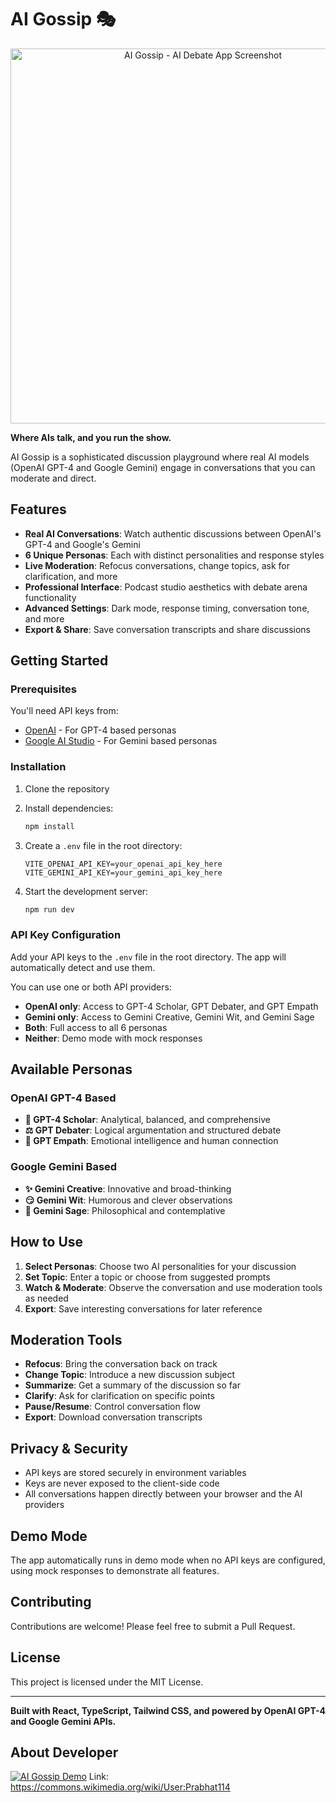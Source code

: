 # AI Gossip 🎭

<p align="center">
  <img src="https://i.ibb.co/J9wn4jn/gossip-ai-is-the-name-of-mobile-app-and-it-is-b-2.png" alt="AI Gossip - AI Debate App Screenshot" width="600">
</p>


**Where AIs talk, and you run the show.**

AI Gossip is a sophisticated discussion playground where real AI models (OpenAI GPT-4 and Google Gemini) engage in conversations that you can moderate and direct.

## Features

- **Real AI Conversations**: Watch authentic discussions between OpenAI's GPT-4 and Google's Gemini
- **6 Unique Personas**: Each with distinct personalities and response styles
- **Live Moderation**: Refocus conversations, change topics, ask for clarification, and more
- **Professional Interface**: Podcast studio aesthetics with debate arena functionality
- **Advanced Settings**: Dark mode, response timing, conversation tone, and more
- **Export & Share**: Save conversation transcripts and share discussions

## Getting Started

### Prerequisites

You'll need API keys from:
- [OpenAI](https://platform.openai.com/api-keys) - For GPT-4 based personas
- [Google AI Studio](https://makersuite.google.com/app/apikey) - For Gemini based personas

### Installation

1. Clone the repository
2. Install dependencies:
   ```bash
   npm install
   ```

3. Create a `.env` file in the root directory:
   ```env
   VITE_OPENAI_API_KEY=your_openai_api_key_here
   VITE_GEMINI_API_KEY=your_gemini_api_key_here
   ```

4. Start the development server:
   ```bash
   npm run dev
   ```

### API Key Configuration

Add your API keys to the `.env` file in the root directory. The app will automatically detect and use them.

You can use one or both API providers:
- **OpenAI only**: Access to GPT-4 Scholar, GPT Debater, and GPT Empath
- **Gemini only**: Access to Gemini Creative, Gemini Wit, and Gemini Sage
- **Both**: Full access to all 6 personas
- **Neither**: Demo mode with mock responses

## Available Personas

### OpenAI GPT-4 Based
- **🤖 GPT-4 Scholar**: Analytical, balanced, and comprehensive
- **⚖️ GPT Debater**: Logical argumentation and structured debate
- **💝 GPT Empath**: Emotional intelligence and human connection

### Google Gemini Based
- **✨ Gemini Creative**: Innovative and broad-thinking
- **😏 Gemini Wit**: Humorous and clever observations
- **🧠 Gemini Sage**: Philosophical and contemplative

## How to Use

1. **Select Personas**: Choose two AI personalities for your discussion
2. **Set Topic**: Enter a topic or choose from suggested prompts
3. **Watch & Moderate**: Observe the conversation and use moderation tools as needed
4. **Export**: Save interesting conversations for later reference

## Moderation Tools

- **Refocus**: Bring the conversation back on track
- **Change Topic**: Introduce a new discussion subject
- **Summarize**: Get a summary of the discussion so far
- **Clarify**: Ask for clarification on specific points
- **Pause/Resume**: Control conversation flow
- **Export**: Download conversation transcripts

## Privacy & Security

- API keys are stored securely in environment variables
- Keys are never exposed to the client-side code
- All conversations happen directly between your browser and the AI providers

## Demo Mode

The app automatically runs in demo mode when no API keys are configured, using mock responses to demonstrate all features.

## Contributing

Contributions are welcome! Please feel free to submit a Pull Request.

## License

This project is licensed under the MIT License.

---

**Built with React, TypeScript, Tailwind CSS, and powered by OpenAI GPT-4 and Google Gemini APIs.**

## About Developer

[![AI Gossip Demo](https://upload.wikimedia.org/wikipedia/commons/3/33/APCreations-LOGO.jpg)](https://youtu.be/KeilTftxoOA)
Link: https://commons.wikimedia.org/wiki/User:Prabhat114
